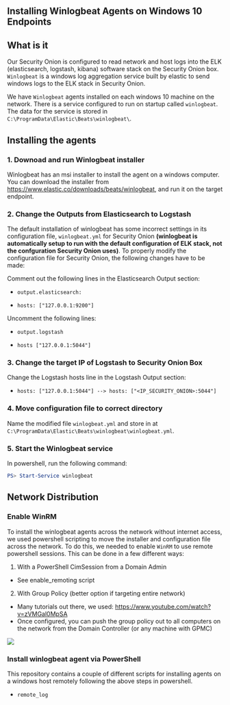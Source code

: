 ## Installing Winlogbeat Agents on Windows 10 Endpoints

## What is it

Our Security Onion is configured to read network and host logs into the ELK (elasticsearch, logstash, kibana) software stack on the Security Onion box. `Winlogbeat` is a windows log aggregation service built by elastic to send windows logs to the ELK stack in Security Onion.

We have `Winlogbeat` agents installed on each windows 10 machine on the network. There is a service configured to run on startup called `winlogbeat`. The data for the service is stored in `C:\ProgramData\Elastic\Beats\winlogbeat\`.

## Installing the agents

### 1. Downoad and run Winlogbeat installer

Winlogbeat has an msi installer to install the agent on a windows computer. You can download the installer from https://www.elastic.co/downloads/beats/winlogbeat, and run it on the target endpoint.

### 2. Change the Outputs from Elasticsearch to Logstash

The default installation of winlogbeat has some incorrect settings in its configuration file, `winlogbeat.yml` for Security Onion **(winlogbeat is automatically setup to run with the default configuration of ELK stack, not the confguration Security Onion uses)**. To properly modify the configuration file for Security Onion, the following changes have to be made:

Comment out the following lines in the Elasticsearch Output section: 
*     output.elasticsearch:
*     hosts: ["127.0.0.1:9200"]

Uncomment the following lines:
*     output.logstash
*     hosts ["127.0.0.1:5044"]
### 3. Change the target IP of Logstash to Security Onion Box

Change the Logstash hosts line in the Logstash Output section:
*     hosts: ["127.0.0.1:5044"] --> hosts: ["<IP_SECURITY_ONION>:5044"]

### 4. Move configuration file to correct directory

Name the modified file `winlogbeat.yml` and store in at `C:\ProgramData\Elastic\Beats\winlogbeat\winlogbeat.yml`.

### 5. Start the Winlogbeat service

In powershell, run the following command:

```powershell
PS> Start-Service winlogbeat
```
## Network Distribution

### Enable WinRM

To install the winlogbeat agents across the network without internet access, we used powershell scripting to move the installer and configuration file across the network. To do this, we needed to enable `WinRM` to use remote powershell sessions. This can be done in a few different ways:

1. With a PowerShell CimSession from a Domain Admin
* See enable_remoting script

2. With Group Policy (better option if targeting entire network)

* Many tutorials out there, we used: https://www.youtube.com/watch?v=zVMGal0MpSA
* Once configured, you can push the group policy out to all computers on the network from the Domain Controller (or any machine with GPMC)

![](https://i.imgur.com/wFcz4IJ.png)

### Install winlogbeat agent via PowerShell

This repository contains a couple of different scripts for installing agents on a windows host remotely following the above steps in powershell.

* `remote_log`
